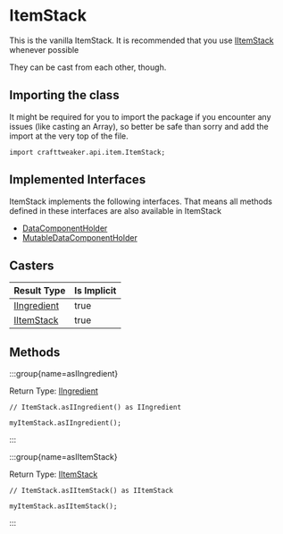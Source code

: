 # ItemStack

This is the vanilla ItemStack.
 It is recommended that you use [IItemStack](/vanilla/api/item/IItemStack) whenever possible
 
 They can be cast from each other, though.

## Importing the class

It might be required for you to import the package if you encounter any issues (like casting an Array), so better be safe than sorry and add the import at the very top of the file.
```zenscript
import crafttweaker.api.item.ItemStack;
```


## Implemented Interfaces
ItemStack implements the following interfaces. That means all methods defined in these interfaces are also available in ItemStack

- [DataComponentHolder](/vanilla/api/component/DataComponentHolder)
- [MutableDataComponentHolder](/neoforge/api/component/MutableDataComponentHolder)

## Casters

|                    Result Type                     | Is Implicit |
|----------------------------------------------------|-------------|
| [IIngredient](/vanilla/api/ingredient/IIngredient) | true        |
| [IItemStack](/vanilla/api/item/IItemStack)         | true        |

## Methods

:::group{name=asIIngredient}

Return Type: [IIngredient](/vanilla/api/ingredient/IIngredient)

```zenscript
// ItemStack.asIIngredient() as IIngredient

myItemStack.asIIngredient();
```

:::

:::group{name=asIItemStack}

Return Type: [IItemStack](/vanilla/api/item/IItemStack)

```zenscript
// ItemStack.asIItemStack() as IItemStack

myItemStack.asIItemStack();
```

:::


